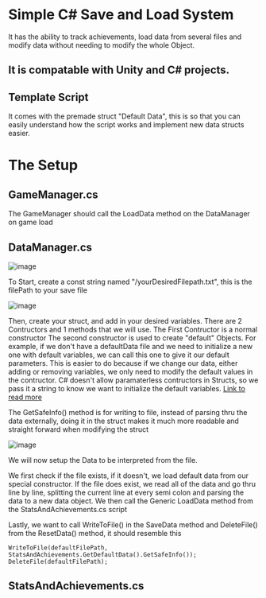 # Simple C# Save and Load System
It has the ability to track achievements, load data from several files and modify data without needing to modify the whole Object. 

## It is compatable with Unity and C# projects. 

## Template Script
It comes with the premade struct "Default Data", this is so that you can easily understand how the script works and implement new data structs easier.   

# The Setup

## GameManager.cs
The GameManager should call the LoadData method on the DataManager on game load

## DataManager.cs
![image](https://user-images.githubusercontent.com/32739337/118184117-534e0d80-b411-11eb-85fe-81ae0ee9ef9b.png)

To Start, create a const string named "/yourDesiredFilepath.txt", this is the filePath to your save file

![image](https://user-images.githubusercontent.com/32739337/118184464-c6578400-b411-11eb-927d-472d3893bff6.png)

Then, create your struct, and add in your desired variables.
There are 2 Contructors and 1 methods that we will use.
The First Contructor is a normal constructor
The second constructor is used to create "default" Objects. For example, if we don't have a defaultData file and we need to initialize a new one with default variables, we can call this one to give it our default parameters. This is easier to do because if we change our data, either adding or removing variables, we only need to modify the default values in the contructor. C# doesn't allow paramaterless contructors in Structs, so we pass it a string to know we want to initialize the default variables. [Link to read more](https://stackoverflow.com/questions/333829/why-cant-i-define-a-default-constructor-for-a-struct-in-net)

The GetSafeInfo() method is for writing to file, instead of parsing thru the data externally, doing it in the struct makes it much more readable and straight forward when modifying the struct  

![image](https://user-images.githubusercontent.com/32739337/118185758-47fbe180-b413-11eb-93a0-90f6e9b065c4.png)

We will now setup the Data to be interpreted from the file.

We first check if the file exists, if it doesn't, we load default data from our special constructor. If the file does exist, we read all of the data and go thru line by line, splitting the current line at every semi colon and parsing the data to a new data object. We then call the Generic LoadData method from the StatsAndAchievements.cs script

Lastly, we want to call WriteToFile() in the SaveData method and DeleteFile() from the ResetData() method, it should resemble this
 ```
WriteToFile(defaultFilePath, StatsAndAchievements.GetDefaultData().GetSafeInfo());
DeleteFile(defaultFilePath);
 ```
## StatsAndAchievements.cs
